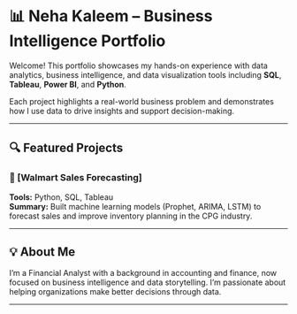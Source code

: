 # 📊 Neha Kaleem – Business Intelligence Portfolio

Welcome! This portfolio showcases my hands-on experience with data analytics, business intelligence, and data visualization tools including **SQL**, **Tableau**, **Power BI**, and **Python**.

Each project highlights a real-world business problem and demonstrates how I use data to drive insights and support decision-making.

---

## 🔍 Featured Projects

### 🛒 [Walmart Sales Forecasting]
**Tools:** Python, SQL, Tableau  
**Summary:** Built machine learning models (Prophet, ARIMA, LSTM) to forecast sales and improve inventory planning in the CPG industry.

---

## 💡 About Me

I’m a Financial Analyst with a background in accounting and finance, now focused on business intelligence and data storytelling. I’m passionate about helping organizations make better decisions through data.

---
